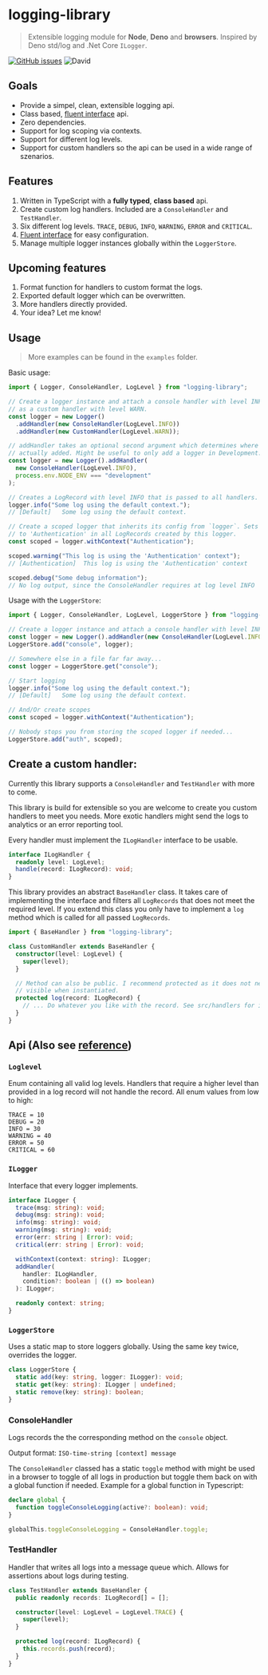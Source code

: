 # logging-library

> Extensible logging module for **Node**, **Deno** and **browsers**. Inspired by
> Deno std/log and .Net Core `ILogger`.

[![GitHub issues](https://img.shields.io/github/issues/christoph-fricke/logging-library?style=flat-square)](https://github.com/christoph-fricke/logging-library/issues)
![David](https://img.shields.io/david/christoph-fricke/logging-library?style=flat-square)

## Goals

- Provide a simpel, clean, extensible logging api.
- Class based, [fluent interface](https://wikipedia.org/wiki/Fluent_interface)
  api.
- Zero dependencies.
- Support for log scoping via contexts.
- Support for different log levels.
- Support for custom handlers so the api can be used in a wide range of
  szenarios.

## Features

1. Written in TypeScript with a **fully typed**, **class based** api.
1. Create custom log handlers. Included are a `ConsoleHandler` and
   `TestHandler`.
1. Six different log levels. `TRACE`, `DEBUG`, `INFO`, `WARNING`, `ERROR` and
   `CRITICAL`.
1. [Fluent interface](https://wikipedia.org/wiki/Fluent_interface) for easy
   configuration.
1. Manage multiple logger instances globally within the `LoggerStore`.

## Upcoming features

1. Format function for handlers to custom format the logs.
1. Exported default logger which can be overwritten.
1. More handlers directly provided.
1. Your idea? Let me know!

## Usage

> More examples can be found in the `examples` folder.

Basic usage:

```typescript
import { Logger, ConsoleHandler, LogLevel } from "logging-library";

// Create a logger instance and attach a console handler with level INFO as well
// as a custom handler with level WARN.
const logger = new Logger()
  .addHandler(new ConsoleHandler(LogLevel.INFO))
  .addHandler(new CustomHandler(LogLevel.WARN));

// addHandler takes an optional second argument which determines where the handler is
// actually added. Might be useful to only add a logger in Development. Example:
const logger = new Logger().addHandler(
  new ConsoleHandler(LogLevel.INFO),
  process.env.NODE_ENV === "development"
);

// Creates a LogRecord with level INFO that is passed to all handlers.
logger.info("Some log using the default context.");
// [Default]   Some log using the default context.

// Create a scoped logger that inherits its config from `logger`. Sets the context
// to 'Authentication' in all LogRecords created by this logger.
const scoped = logger.withContext("Authentication");

scoped.warning("This log is using the 'Authentication' context");
// [Authentication]  This log is using the 'Authentication' context

scoped.debug("Some debug information");
// No log output, since the ConsoleHandler requires at log level INFO
```

Usage with the `LoggerStore`:

```typescript
import { Logger, ConsoleHandler, LogLevel, LoggerStore } from "logging-library";

// Create a logger instance and attach a console handler with level INFO.
const logger = new Logger().addHandler(new ConsoleHandler(LogLevel.INFO));
LoggerStore.add("console", logger);

// Somewhere else in a file far far away...
const logger = LoggerStore.get("console");

// Start logging
logger.info("Some log using the default context.");
// [Default]   Some log using the default context.

// And/Or create scopes
const scoped = logger.withContext("Authentication");

// Nobody stops you from storing the scoped logger if needed...
LoggerStore.add("auth", scoped);
```

## Create a custom handler:

Currently this library supports a `ConsoleHandler` and `TestHandler` with more
to come.

This library is build for extensible so you are welcome to create you custom
handlers to meet you needs. More exotic handlers might send the logs to
analytics or an error reporting tool.

Every handler must implement the `ILogHandler` interface to be usable.

```typescript
interface ILogHandler {
  readonly level: LogLevel;
  handle(record: ILogRecord): void;
}
```

This library provides an abstract `BaseHandler` class. It takes care of
implementing the interface and filters all `LogRecords` that does not meet the
required level. If you extend this class you only have to implement a `log`
method which is called for all passed `LogRecords`.

```typescript
import { BaseHandler } from "logging-library";

class CustomHandler extends BaseHandler {
  constructor(level: LogLevel) {
    super(level);
  }

  // Method can also be public. I recommend protected as it does not need to be
  // visible when instantiated.
  protected log(record: ILogRecord) {
    // ... Do whatever you like with the record. See src/handlers for inspiration.
  }
}
```

## Api (Also see [reference](https://logging-library.vercel.app))

### `Loglevel`

Enum containing all valid log levels. Handlers that require a higher level than
provided in a log record will not handle the record. All enum values from low to
high:

```
TRACE = 10
DEBUG = 20
INFO = 30
WARNING = 40
ERROR = 50
CRITICAL = 60
```

### `ILogger`

Interface that every logger implements.

```typescript
interface ILogger {
  trace(msg: string): void;
  debug(msg: string): void;
  info(msg: string): void;
  warning(msg: string): void;
  error(err: string | Error): void;
  critical(err: string | Error): void;

  withContext(context: string): ILogger;
  addHandler(
    handler: ILogHandler,
    condition?: boolean | (() => boolean)
  ): ILogger;

  readonly context: string;
}
```

### `LoggerStore`

Uses a static map to store loggers globally. Using the same key twice, overrides
the logger.

```typescript
class LoggerStore {
  static add(key: string, logger: ILogger): void;
  static get(key: string): ILogger | undefined;
  static remove(key: string): boolean;
}
```

### ConsoleHandler

Logs records the the corresponding method on the `console` object.

Output format: `ISO-time-string [context] message`

The `ConsoleHandler` classed has a static `toggle` method with might be used in
a browser to toggle of all logs in production but toggle them back on with a
global function if needed. Example for a global function in Typescript:

```typescript
declare global {
  function toggleConsoleLogging(active?: boolean): void;
}

globalThis.toggleConsoleLogging = ConsoleHandler.toggle;
```

### TestHandler

Handler that writes all logs into a message queue which. Allows for assertions
about logs during testing.

```typescript
class TestHandler extends BaseHandler {
  public readonly records: ILogRecord[] = [];

  constructor(level: LogLevel = LogLevel.TRACE) {
    super(level);
  }

  protected log(record: ILogRecord) {
    this.records.push(record);
  }
}
```
